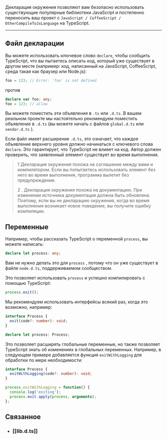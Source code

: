 Декларация окружения позволяют вам безопасно использовать существующие популярные библиотеки JavaScript и постепенно переносить ваш проект с `JavaScript / CoffeeScript / OtherCompileToJsLanguage` на TypeScript.

---

## Файл декларации

Вы можете использовать ключевое слово `declare`, чтобы сообщить TypeScript, что вы пытаетесь описать код, который уже существует в другом месте (например: код, написанный на JavaScript, CoffeeScript, среда такая как браузер или Node.js):

```ts
foo = 123; // Error: 'foo' is not defined
```

против

```ts
declare var foo: any;
foo = 123; // allow
```

Вы можете поместить эти объявления в `.ts` или `.d.ts`. В вашем реальном проекте мы настоятельно рекомендуем поместить объявление в `.d.ts` (вы можете начать с файлов `global.d.ts` или `vendor.d.ts` ).

Если файл имеет расширение `.d.ts`, это означает, что каждое объявление верхнего уровня должно начинаться с ключевого слова `declare`. Это гарантирует, что TypeScript не влияет на код. Автор должен проверить, что заявленный элемент существует во время выполнения.

> 1 Декларация окружения похожа на соглашение между вами и компилятором. Если вы попытаетесь использовать элемент без него во время выполнения, программа вылетит без предупреждения.
> 
> 2 . Декларация окружения похожа на документацию. При изменении источника документация должна быть обновлена. Поэтому, если вы не декларацию окружения, когда во время выполнения возникает новое поведение, вы получите ошибку компиляции.

## Переменные

Например, чтобы рассказать TypeScript о переменной `process`, вы можете написать:

```ts
declare let process: any;
```

Вам не нужно делать это для `process` , потому что он уже существует в файле `node.d.ts`, поддерживаемом сообществом.

Это позволяет использовать `process` и успешно компилировать с помощью TypeScript:

```ts
process.exit();
```

Мы рекомендуем использовать интерфейсы всякий раз, когда это возможно, например:

```ts
interface Process {
  exit(code?: number): void;
}

declare let process: Process;
```

Это позволяет расширять глобальные переменные, но также позволяет TypeScript знать об изменениях в глобальных переменных. Например, в следующем примере добавляется функция `exitWithLogging` для обработки по мере необходимости:

```ts
interface Process {
  exitWithLogging(code?: number): void;
}

process.exitWithLogging = function() {
  console.log('exiting');
  process.exit.apply(process, arguments);
};
```

## Связанное
- ### [[lib.d.ts]]